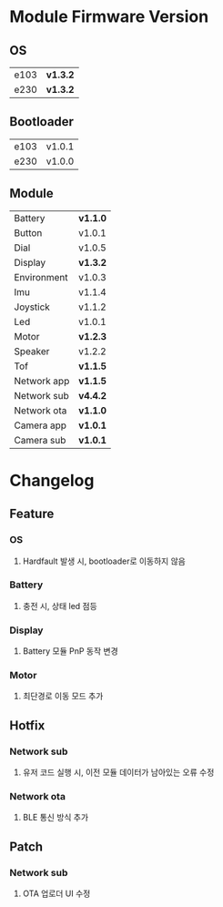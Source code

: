 # Module Firmware Version

## OS
| | |
|:---|:---|
| e103 | **v1.3.2** |
| e230 | **v1.3.2** |

## Bootloader
| | |
|:---|:---|
| e103 | v1.0.1 |
| e230 | v1.0.0 |

## Module
| | |
|:---|:---|
| Battery | **v1.1.0** |
| Button | v1.0.1 |
| Dial | v1.0.5 |
| Display | **v1.3.2** |
| Environment | v1.0.3 |
| Imu | v1.1.4 |
| Joystick | v1.1.2 |
| Led | v1.0.1 |
| Motor | **v1.2.3** |
| Speaker | v1.2.2 |
| Tof | **v1.1.5** |
| Network app | **v1.1.5** |
| Network sub | **v4.4.2** |
| Network ota | **v1.1.0** |
| Camera app | **v1.0.1** |
| Camera sub | **v1.0.1** |

# Changelog

## Feature

### OS
1. Hardfault 발생 시, bootloader로 이동하지 않음

### Battery
1. 충전 시, 상태 led 점등

### Display
1. Battery 모듈 PnP 동작 변경

### Motor
1. 최단경로 이동 모드 추가

## Hotfix

### Network sub
1. 유저 코드 실행 시, 이전 모듈 데이터가 남아있는 오류 수정

### Network ota
1. BLE 통신 방식 추가

## Patch

### Network sub
1. OTA 업로더 UI 수정
